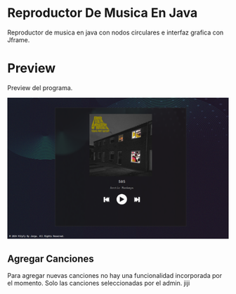 # Reproductor De Musica En Java
Reproductor de musica en java con nodos circulares e interfaz grafica con Jframe.


# Preview
Preview del programa.

![image Preview](previewReproductor2.png)

## Agregar Canciones
Para agregar nuevas canciones no hay una funcionalidad incorporada por el momento. Solo las canciones seleccionadas por el admin. jiji

